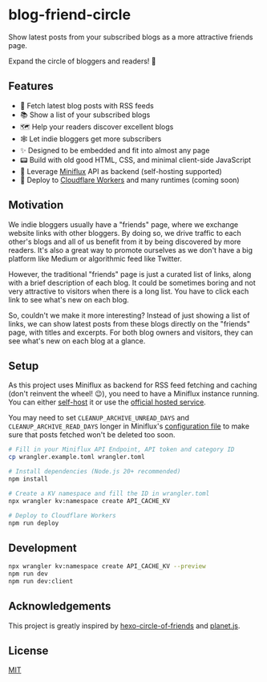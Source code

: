 # blog-friend-circle

Show latest posts from your subscribed blogs as a more attractive friends page.

Expand the circle of bloggers and readers! 💫

## Features

- 📖 Fetch latest blog posts with RSS feeds
- 📚 Show a list of your subscribed blogs
- 🗺️ Help your readers discover excellent blogs
- 🕸️ Let indie bloggers get more subscribers
- ✨ Designed to be embedded and fit into almost any page
- 📟 Build with old good HTML, CSS, and minimal client-side JavaScript
- 🤖️ Leverage [Miniflux](https://miniflux.app) API as backend (self-hosting supported)
- 👷 Deploy to [Cloudflare Workers](https://workers.cloudflare.com) and many runtimes (coming soon)

## Motivation

We indie bloggers usually have a "friends" page, where we exchange website links with other bloggers. By doing so, we drive traffic to each other's blogs and all of us benefit from it by being discovered by more readers. It's also a great way to promote ourselves as we don't have a big platform like Medium or algorithmic feed like Twitter.

However, the traditional "friends" page is just a curated list of links, along with a brief description of each blog. It could be sometimes boring and not very attractive to visitors when there is a long list. You have to click each link to see what's new on each blog.

So, couldn't we make it more interesting? Instead of just showing a list of links, we can show latest posts from these blogs directly on the "friends" page, with titles and excerpts. For both blog owners and visitors, they can see what's new on each blog at a glance.

## Setup

As this project uses Miniflux as backend for RSS feed fetching and caching (don't reinvent the wheel! 😉), you need to have a Miniflux instance running. You can either [self-host](https://miniflux.app/docs/installation.html) it or use the [official hosted service](https://miniflux.app/hosting.html).

You may need to set `CLEANUP_ARCHIVE_UNREAD_DAYS` and `CLEANUP_ARCHIVE_READ_DAYS` longer in Miniflux's [configuration file](https://miniflux.app/docs/configuration.html) to make sure that posts fetched won't be deleted too soon.

```bash
# Fill in your Miniflux API Endpoint, API token and category ID
cp wrangler.example.toml wrangler.toml

# Install dependencies (Node.js 20+ recommended)
npm install

# Create a KV namespace and fill the ID in wrangler.toml
npx wrangler kv:namespace create API_CACHE_KV

# Deploy to Cloudflare Workers
npm run deploy
```

## Development

```bash
npx wrangler kv:namespace create API_CACHE_KV --preview
npm run dev
npm run dev:client
```

## Acknowledgements

This project is greatly inspired by [hexo-circle-of-friends](https://github.com/Rock-Candy-Tea/hexo-circle-of-friends) and [planet.js](https://github.com/phoenixlzx/planet.js).

## License

[MIT](LICENSE)
